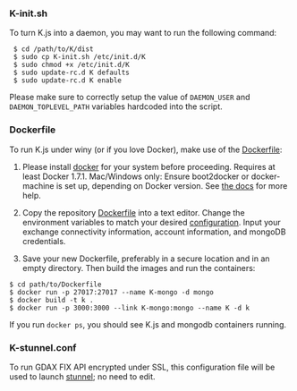 ### K-init.sh
To turn K.js into a daemon, you may want to run the following command:
```
 $ cd /path/to/K/dist
 $ sudo cp K-init.sh /etc/init.d/K
 $ sudo chmod +x /etc/init.d/K
 $ sudo update-rc.d K defaults
 $ sudo update-rc.d K enable
```
Please make sure to correctly setup the value of `DAEMON_USER` and `DAEMON_TOPLEVEL_PATH` variables hardcoded into the script.

### Dockerfile
To run K.js under winy (or if you love Docker), make use of the [Dockerfile](https://raw.githubusercontent.com/ctubio/Krypto-trading-bot/master/dist/Dockerfile):

1. Please install [docker](https://www.docker.com/) for your system before proceeding. Requires at least Docker 1.7.1. Mac/Windows only: Ensure boot2docker or docker-machine is set up, depending on Docker version. See [the docs](https://docs.docker.com/installation/mac/) for more help.

2. Copy the repository [Dockerfile](https://raw.githubusercontent.com/ctubio/Krypto-trading-bot/master/dist/Dockerfile) into a text editor. Change the environment variables to match your desired [configuration](https://github.com/ctubio/Krypto-trading-bot/tree/master/etc#configuration-options). Input your exchange connectivity information, account information, and mongoDB credentials.

3. Save your new Dockerfile, preferably in a secure location and in an empty directory. Then build the images and run the containers:
```
$ cd path/to/Dockerfile
$ docker run -p 27017:27017 --name K-mongo -d mongo
$ docker build -t k .
$ docker run -p 3000:3000 --link K-mongo:mongo --name K -d k
```

If you run `docker ps`, you should see K.js and mongodb containers running.

### K-stunnel.conf
To run GDAX FIX API encrypted under SSL, this configuration file will be used to launch [stunnel](https://www.stunnel.org/index.html); no need to edit.